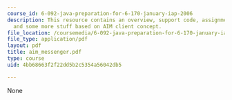 ```yaml
---
course_id: 6-092-java-preparation-for-6-170-january-iap-2006
description: This resource contains an overview, support code, assignment, hepl, logging,
  and some more stuff based on AIM client concept.
file_location: /coursemedia/6-092-java-preparation-for-6-170-january-iap-2006/4bb68663f2f22dd5b2c5354a56042db5_aim_messenger.pdf
file_type: application/pdf
layout: pdf
title: aim_messenger.pdf
type: course
uid: 4bb68663f2f22dd5b2c5354a56042db5

---
```

None